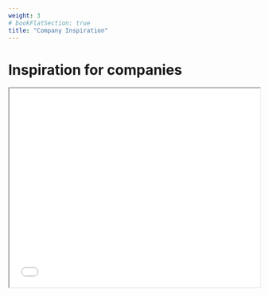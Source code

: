```yaml
---
weight: 3
# bookFlatSection: true
title: "Company Inspiration"
---
```


# Inspiration for companies

<iframe id="job inspiration" src="../../../career/companies-inspiration.pdf" width="100%" height="400px"></iframe>
